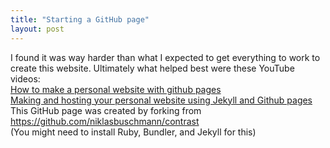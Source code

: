 ```yaml
---
title: "Starting a GitHub page"
layout: post
---
```


I found it was way harder than what I expected to get everything to work to create this website. Ultimately what helped best were these YouTube videos: \
[How to make a personal website with github pages](https://www.youtube.com/watch?v=qZsgPgGdOzQ&t=1145s) \
[Making and hosting your personal website using Jekyll and Github pages](https://www.youtube.com/watch?v=8NkxcaxRacA) \
This GitHub page was created by forking from https://github.com/niklasbuschmann/contrast \
(You might need to install Ruby, Bundler, and Jekyll for this) 